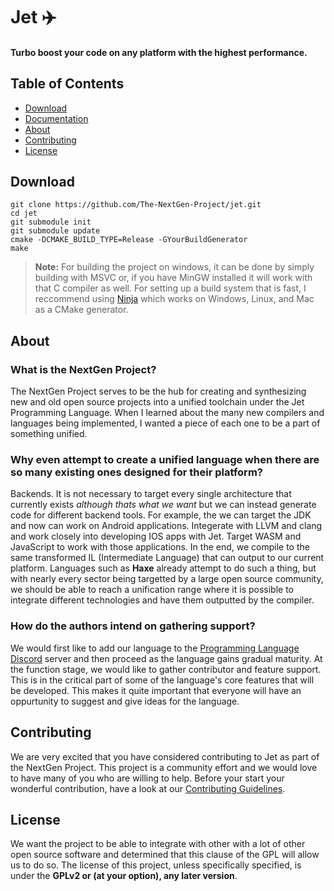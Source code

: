 # Jet ✈️
#### Turbo boost your code on any platform with the highest performance.

Table of Contents
-----------------

* [Download](#download)
* [Documentation](https://github.com/The-NextGen-Project/jet/blob/main/LANG.md)
* [About](#about)
* [Contributing](#contributing)
* [License](#license)

Download 
---------
```
git clone https://github.com/The-NextGen-Project/jet.git
cd jet
git submodule init
git submodule update
cmake -DCMAKE_BUILD_TYPE=Release -GYourBuildGenerator
make
```
> **Note:** For building the project on windows, it can be done by simply building with MSVC or, if you have MinGW installed it will work with that C compiler as well. For setting up a build system that is fast, I reccommend using [Ninja](https://ninja-build.org/) which works on Windows, Linux, and Mac as a CMake generator.

About
-------
### What is the NextGen Project? 
The NextGen Project serves to be the hub for creating and synthesizing new and old open source projects
into a unified toolchain under the Jet Programming Language. When I learned about the many new compilers
and languages being implemented, I wanted a piece of each one to be a part of something unified. 

### Why even attempt to create a unified language when there are so many existing ones designed for their platform?
Backends. It is not necessary to target every single architecture that currently exists *although thats what we want* but 
we can instead generate code for different backend tools. For example, the we can target the JDK and now can work on Android
applications. Integerate with LLVM and clang and work closely into developing IOS apps with Jet. Target WASM and JavaScript to 
work with those applications. In the end, we compile to the same transformed IL (Intermediate Language) that can output to our
current platform. Languages such as **Haxe** already attempt to do such a thing, but with nearly every sector being targetted by 
a large open source community, we should be able to reach a unification range where it is possible to integrate different technologies
and have them outputted by the compiler.

### How do the authors intend on gathering support?
We would first like to add our language to the [Programming Language Discord](#about) server and then proceed as the language gains gradual 
maturity. At the function stage, we would like to gather contributor and feature support. This is in the critical part of some of the language's 
core features that will be developed. This makes it quite important that everyone will have an oppurtunity to suggest and give ideas for the 
language.

Contributing
-------------
We are very excited that you have considered contributing to Jet as part of the NextGen Project. This project is a community effort
and we would love to have many of you who are willing to help. Before your start your wonderful contribution, have a look at our
[Contributing Guidelines](https://github.com/The-NextGen-Project/jet/blob/main/CONTRIBUTING.md).

License
----------
We want the project to be able to integrate with other with a lot of other open source software and determined that
this clause of the GPL will allow us to do so. 
The license of this project, unless specifically specified, is under the **GPLv2 or (at your option), any later version**.
